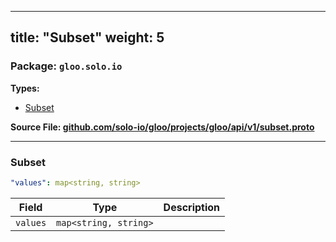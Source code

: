 
---
title: "Subset"
weight: 5
---

<!-- Code generated by solo-kit. DO NOT EDIT. -->


### Package: `gloo.solo.io` 
**Types:**


- [Subset](#subset-1)
  



**Source File: [github.com/solo-io/gloo/projects/gloo/api/v1/subset.proto](https://github.com/solo-io/gloo/blob/main/projects/gloo/api/v1/subset.proto)**





---
### Subset



```yaml
"values": map<string, string>

```

| Field | Type | Description |
| ----- | ---- | ----------- | 
| `values` | `map<string, string>` |  |





<!-- Start of HubSpot Embed Code -->
<script type="text/javascript" id="hs-script-loader" async defer src="//js.hs-scripts.com/5130874.js"></script>
<!-- End of HubSpot Embed Code -->
